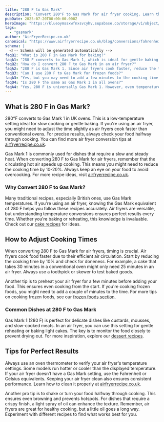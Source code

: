 ```yaml
---
title: "280 F to Gas Mark"
description: "Convert 280°F to Gas Mark for air fryer cooking. Learn the exact Gas Mark equivalent and tips for perfect results every time."
pubDate: 2025-07-20T00:00:00.000Z
heroImage: "https://klueoymssxwfnxsvcyhv.supabase.co/storage/v1/object/public/Shmucket/280-f-to-gas-mark.png"
tags:
  - "gasmark"
author: "AirFryerRecipe.co.uk"
canonical: "https://www.airfryerrecipe.co.uk/blog/conversions/fahrenheit-to-gas-mark/280-f-to-gas-mark"
schema: |
  <!-- Schema will be generated automatically -->
faqQ1: "What is 280 F in Gas Mark for baking?"
faqA1: "280 F converts to Gas Mark 1, which is ideal for gentle baking like custards or light cakes. In an air fryer, reduce the cooking time by 10-20% for best results."
faqQ2: "How do I convert 280 F to Gas Mark in an air fryer?"
faqA2: "280 F is Gas Mark 1. Since air fryers cook faster, reduce the time by 10% and check for doneness. Preheating the air fryer helps ensure even cooking."
faqQ3: "Can I use 280 F to Gas Mark for frozen foods?"
faqA3: "Yes, but you may need to add a few minutes to the cooking time. Frozen foods often require slightly longer to cook through, especially in an air fryer."
faqQ4: "Is 280 F the same as Gas Mark 1 in all ovens?"
faqA4: "Yes, 280 F is universally Gas Mark 1. However, oven temperatures can vary, so using an oven thermometer is recommended for accuracy."
---
```

<h2>What is 280 F in Gas Mark?</h2>
<p>280°F converts to Gas Mark 1 in UK ovens. This is a low-temperature setting ideal for slow cooking or gentle baking. If you're using an air fryer, you might need to adjust the time slightly as air fryers cook faster than conventional ovens. For precise results, always check your food halfway through cooking. You can find more air fryer conversion tips at <a href=https://www.airfryerrecipe.co.uk/air-fryer-conversion-chart>airfryerrecipe.co.uk</a>.</p>

<p>Gas Mark 1 is commonly used for dishes that require a slow and steady heat. When converting 280 F to Gas Mark for air fryers, remember that the circulating hot air speeds up cooking. This means you might need to reduce the cooking time by 10-20%. Always keep an eye on your food to avoid overcooking. For more recipe ideas, visit <a href=https://www.airfryerrecipe.co.uk/recipes>airfryerrecipe.co.uk</a>.</p>

<h3>Why Convert 280 F to Gas Mark?</h3>
<p>Many traditional recipes, especially British ones, use Gas Mark temperatures. If you're using an air fryer, knowing the Gas Mark equivalent of 280 F helps you follow these recipes accurately. Air fryers are versatile, but understanding temperature conversions ensures perfect results every time. Whether you're baking or reheating, this knowledge is invaluable. Check out our <a href=https://www.airfryerrecipe.co.uk/recipe-category/cakes>cake recipes</a> for ideas.</p>

<h2>How to Adjust Cooking Times</h2>
<p>When converting 280 F to Gas Mark for air fryers, timing is crucial. Air fryers cook food faster due to their efficient air circulation. Start by reducing the cooking time by 10% and check for doneness. For example, a cake that takes 30 minutes in a conventional oven might only need 25 minutes in an air fryer. Always use a toothpick or skewer to test baked goods.</p>

<p>Another tip is to preheat your air fryer for a few minutes before adding your food. This ensures even cooking from the start. If you're cooking frozen foods, you might need to add a couple of minutes to the time. For more tips on cooking frozen foods, see our <a href=https://www.airfryerrecipe.co.uk/recipe-category/frozen-foods>frozen foods section</a>.</p>

<h3>Common Dishes at 280 F to Gas Mark</h3>
<p>Gas Mark 1 (280 F) is perfect for delicate dishes like custards, mousses, and slow-cooked meats. In an air fryer, you can use this setting for gentle reheating or baking light cakes. The key is to monitor the food closely to prevent drying out. For more inspiration, explore our <a href=https://www.airfryerrecipe.co.uk/recipe-category/dessert>dessert recipes</a>.</p>

<h2>Tips for Perfect Results</h2>
<p>Always use an oven thermometer to verify your air fryer's temperature settings. Some models run hotter or cooler than the displayed temperature. If your air fryer doesn’t have a Gas Mark setting, use the Fahrenheit or Celsius equivalents. Keeping your air fryer clean also ensures consistent performance. Learn how to clean it properly at <a href=https://www.airfryerrecipe.co.uk/air-fryer-cleaner>airfryerrecipe.co.uk</a>.</p>

<p>Another pro tip is to shake or turn your food halfway through cooking. This ensures even browning and prevents hotspots. For dishes that require a crispy finish, a light spray of oil can enhance the texture. Remember, air fryers are great for healthy cooking, but a little oil goes a long way. Experiment with different recipes to find what works best for you.</p>
